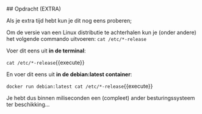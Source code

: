 ## Opdracht (EXTRA)

Als je extra tijd hebt kun je dit nog eens proberen;

Om de versie van een Linux distributie te achterhalen kun je (onder andere) het volgende commando uitvoeren: `cat /etc/*-release`

Voer dit eens uit **in de terminal**: 

`cat /etc/*-release`{{execute}}

En voer dit eens uit **in de debian:latest container**: 

`docker run debian:latest cat /etc/*-release`{{execute}}

Je hebt dus binnen miliseconden een (compleet) ander besturingssysteem ter beschikking...
